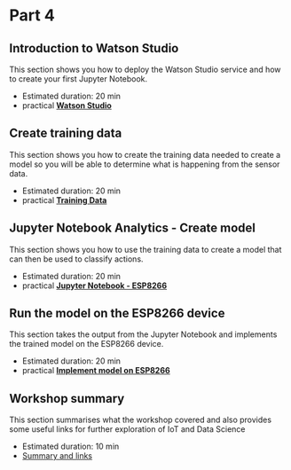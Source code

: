 # Part 4

## Introduction to Watson Studio

This section shows you how to deploy the Watson Studio service and how to create your first Jupyter Notebook.

- Estimated duration: 20 min
- practical [**Watson Studio**](STUDIO.md)

## Create training data

This section shows you how to create the training data needed to create a model so you will be able to determine what is happening from the sensor data.

- Estimated duration: 20 min
- practical [**Training Data**](TRAINING.md)

## Jupyter Notebook Analytics - Create model

This section shows you how to use the training data to create a model that can then be used to classify actions.

- Estimated duration: 20 min
- practical [**Jupyter Notebook - ESP8266**](JUPYTER.md)

## Run the model on the ESP8266 device

This section takes the output from the Jupyter Notebook and implements the trained model on the ESP8266 device.

- Estimated duration: 20 min
- practical [**Implement model on ESP8266**](MODEL.md)

## Workshop summary

This section summarises what the workshop covered and also provides some useful links for further exploration of IoT and Data Science

- Estimated duration: 10 min
- [Summary and links](SUMMARY.md)
